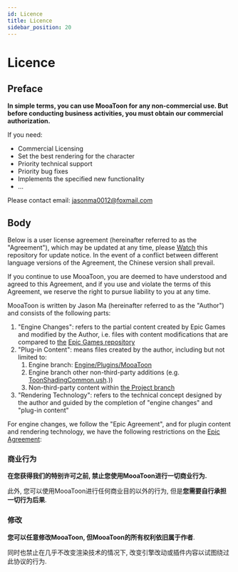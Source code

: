 ```yaml
---
id: Licence
title: Licence
sidebar_position: 20
---
```

# Licence

## Preface

**In simple terms, you can use MooaToon for any non-commercial use. But before conducting business activities, you must obtain our commercial authorization.**

If you need:

- Commercial Licensing
- Set the best rendering for the character
- Priority technical support
- Priority bug fixes
- Implements the specified new functionality
- ...

Please contact email: [jasonma0012@foxmail.com](mailto:jasonma0012@foxmail.com)

## Body

Below is a user license agreement (hereinafter referred to as the "Agreement"), which may be updated at any time, please [Watch](https://github.com/JasonMa0012/MooaToon) this repository for update notice. In the event of a conflict between different language versions of the Agreement, the Chinese version shall prevail.

If you continue to use MooaToon, you are deemed to have understood and agreed to this Agreement, and if you use and violate the terms of this Agreement, we reserve the right to pursue liability to you at any time.

MooaToon is written by Jason Ma (hereinafter referred to as the "Author") and consists of the following parts:

1. "Engine Changes": refers to the partial content created by Epic Games and modified by the Author, i.e. files with content modifications that are compared to [the](https://github.com/EpicGames/UnrealEngine/compare/5.1...Jason-Ma-0012:MooaToon-Engine:5.1) [Epic Games repository](https://github.com/EpicGames/UnrealEngine)
2. "Plug-in Content": means files created by the author, including but not limited to:
   1. Engine branch: [Engine/Plugins/MooaToon](https://github.com/Jason-Ma-0012/MooaToon-Engine/tree/5.1/Engine/Plugins/MooaToon)
   2. Engine branch other non-third-party additions (e.g. [ToonShadingCommon.ush](https://github.com/Jason-Ma-0012/MooaToon-Engine/blob/5.1/Engine/Shaders/Private/ToonShadingCommon.ush).))
   3. Non-third-party content within [the Project branch](https://github.com/Jason-Ma-0012/MooaToon-Engine/tree/5.1_MooaToonProject)
3. "Rendering Technology": refers to the technical concept designed by the author and guided by the completion of "engine changes" and "plug-in content"

For engine changes, we follow the "Epic Agreement", and for plugin content and rendering technology, we have the following restrictions on the [Epic Agreement](https://www.unrealengine.com/en-US/eula/unreal):

### 商业行为

**在您获得我们的特别许可之前, 禁止您使用MooaToon进行一切商业行为.**

此外, 您可以使用MooaToon进行任何商业目的以外的行为, 但是**您需要自行承担一切行为后果**.

### 修改

**您可以任意修改MooaToon, 但MooaToon的所有权利依旧属于作者**. 

同时也禁止在几乎不改变渲染技术的情况下, 改变引擎改动或插件内容以试图绕过此协议的行为.

